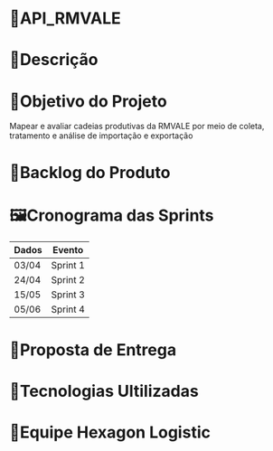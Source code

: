 # 📃API_RMVALE
# 📃Descrição
# 📌Objetivo do Projeto
Mapear e avaliar cadeias produtivas da RMVALE por meio de coleta, tratamento e análise de importação e exportação 

# 📄Backlog do Produto
# 🖼️Cronograma das Sprints
|Dados | Evento
|------|--------
|03/04 |Sprint 1
|24/04 |Sprint 2
|15/05 |Sprint 3
|05/06 |Sprint 4
# 📄Proposta de Entrega
# 🧰Tecnologias Ultilizadas
# 🚀Equipe Hexagon Logistic
